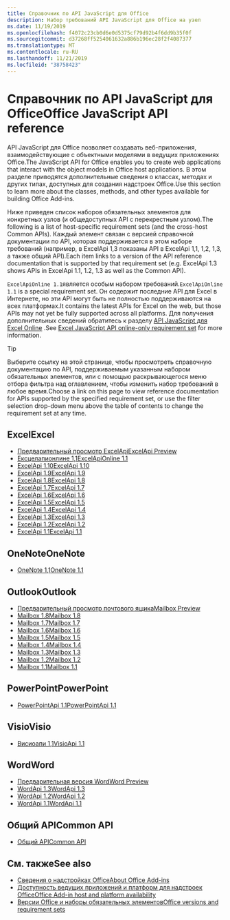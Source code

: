 ```yaml
---
title: Справочник по API JavaScript для Office
description: Набор требований API JavaScript для Office на узел
ms.date: 11/19/2019
ms.openlocfilehash: f4072c23cb0d6e0d5375cf79d92b4f6dd9b35f0f
ms.sourcegitcommit: d37268ff5254061632a886b196ec28f2f4087377
ms.translationtype: MT
ms.contentlocale: ru-RU
ms.lasthandoff: 11/21/2019
ms.locfileid: "38758423"
---
```

# <a name="office-javascript-api-reference"></a><span data-ttu-id="ea69c-103">Справочник по API JavaScript для Office</span><span class="sxs-lookup"><span data-stu-id="ea69c-103">Office JavaScript API reference</span></span>

<span data-ttu-id="ea69c-104">API JavaScript для Office позволяет создавать веб-приложения, взаимодействующие с объектными моделями в ведущих приложениях Office.</span><span class="sxs-lookup"><span data-stu-id="ea69c-104">The JavaScript API for Office enables you to create web applications that interact with the object models in Office host applications.</span></span> <span data-ttu-id="ea69c-105">В этом разделе приводятся дополнительные сведения о классах, методах и других типах, доступных для создания надстроек Office.</span><span class="sxs-lookup"><span data-stu-id="ea69c-105">Use this section to learn more about the classes, methods, and other types available for building Office Add-ins.</span></span>

<span data-ttu-id="ea69c-106">Ниже приведен список наборов обязательных элементов для конкретных узлов (и общедоступных API с перекрестным узлом).</span><span class="sxs-lookup"><span data-stu-id="ea69c-106">The following is a list of host-specific requirement sets (and the cross-host Common APIs).</span></span> <span data-ttu-id="ea69c-107">Каждый элемент связан с версией справочной документации по API, которая поддерживается в этом наборе требований (например, в ExcelApi 1,3 показаны API в ExcelApi 1,1, 1,2, 1,3, а также общий API).</span><span class="sxs-lookup"><span data-stu-id="ea69c-107">Each item links to a version of the API reference documentation that is supported by that requirement set (e.g. ExcelApi 1.3 shows APIs in ExcelApi 1.1, 1.2, 1.3 as well as the Common API).</span></span>

<span data-ttu-id="ea69c-108">`ExcelApiOnline 1.1`является особым набором требований.</span><span class="sxs-lookup"><span data-stu-id="ea69c-108">`ExcelApiOnline 1.1` is a special requirement set.</span></span> <span data-ttu-id="ea69c-109">Он содержит последние API для Excel в Интернете, но эти API могут быть не полностью поддерживаются на всех платформах.</span><span class="sxs-lookup"><span data-stu-id="ea69c-109">It contains the latest APIs for Excel on the web, but those APIs may not yet be fully supported across all platforms.</span></span> <span data-ttu-id="ea69c-110">Для получения дополнительных сведений обратитесь к разделу [API JavaScript для Excel Online](/office/dev/add-ins/reference/requirement-sets/excel-api-online-requirement-set) .</span><span class="sxs-lookup"><span data-stu-id="ea69c-110">See [Excel JavaScript API online-only requirement set](/office/dev/add-ins/reference/requirement-sets/excel-api-online-requirement-set) for more information.</span></span>

> [!TIP]
> <span data-ttu-id="ea69c-111">Выберите ссылку на этой странице, чтобы просмотреть справочную документацию по API, поддерживаемым указанным набором обязательных элементов, или с помощью раскрывающегося меню отбора фильтра над оглавлением, чтобы изменить набор требований в любое время.</span><span class="sxs-lookup"><span data-stu-id="ea69c-111">Choose a link on this page to view reference documentation for APIs supported by the specified requirement set, or use the filter selection drop-down menu above the table of contents to change the requirement set at any time.</span></span>

## <a name="excel"></a><span data-ttu-id="ea69c-112">Excel</span><span class="sxs-lookup"><span data-stu-id="ea69c-112">Excel</span></span>

- [<span data-ttu-id="ea69c-113">Предварительный просмотр ExcelApi</span><span class="sxs-lookup"><span data-stu-id="ea69c-113">ExcelApi Preview</span></span>](/javascript/api/excel?view=excel-js-preview)
- [<span data-ttu-id="ea69c-114">Ексцелапионлине 1,1</span><span class="sxs-lookup"><span data-stu-id="ea69c-114">ExcelApiOnline 1.1</span></span>](/javascript/api/excel?view=excel-js-online)
- [<span data-ttu-id="ea69c-115">ExcelApi 1.10</span><span class="sxs-lookup"><span data-stu-id="ea69c-115">ExcelApi 1.10</span></span>](/javascript/api/excel?view=excel-js-1.10)
- [<span data-ttu-id="ea69c-116">ExcelApi 1.9</span><span class="sxs-lookup"><span data-stu-id="ea69c-116">ExcelApi 1.9</span></span>](/javascript/api/excel?view=excel-js-1.9)
- [<span data-ttu-id="ea69c-117">ExcelApi 1.8</span><span class="sxs-lookup"><span data-stu-id="ea69c-117">ExcelApi 1.8</span></span>](/javascript/api/excel?view=excel-js-1.8)
- [<span data-ttu-id="ea69c-118">ExcelApi 1.7</span><span class="sxs-lookup"><span data-stu-id="ea69c-118">ExcelApi 1.7</span></span>](/javascript/api/excel?view=excel-js-1.7)
- [<span data-ttu-id="ea69c-119">ExcelApi 1.6</span><span class="sxs-lookup"><span data-stu-id="ea69c-119">ExcelApi 1.6</span></span>](/javascript/api/excel?view=excel-js-1.6)
- [<span data-ttu-id="ea69c-120">ExcelApi 1.5</span><span class="sxs-lookup"><span data-stu-id="ea69c-120">ExcelApi 1.5</span></span>](/javascript/api/excel?view=excel-js-1.5)
- [<span data-ttu-id="ea69c-121">ExcelApi 1.4</span><span class="sxs-lookup"><span data-stu-id="ea69c-121">ExcelApi 1.4</span></span>](/javascript/api/excel?view=excel-js-1.4)
- [<span data-ttu-id="ea69c-122">ExcelApi 1.3</span><span class="sxs-lookup"><span data-stu-id="ea69c-122">ExcelApi 1.3</span></span>](/javascript/api/excel?view=excel-js-1.3)
- [<span data-ttu-id="ea69c-123">ExcelApi 1.2</span><span class="sxs-lookup"><span data-stu-id="ea69c-123">ExcelApi 1.2</span></span>](/javascript/api/excel?view=excel-js-1.2)
- [<span data-ttu-id="ea69c-124">ExcelApi 1.1</span><span class="sxs-lookup"><span data-stu-id="ea69c-124">ExcelApi 1.1</span></span>](/javascript/api/excel?view=excel-js-1.1)

## <a name="onenote"></a><span data-ttu-id="ea69c-125">OneNote</span><span class="sxs-lookup"><span data-stu-id="ea69c-125">OneNote</span></span>

- [<span data-ttu-id="ea69c-126">OneNote 1,1</span><span class="sxs-lookup"><span data-stu-id="ea69c-126">OneNote 1.1</span></span>](/javascript/api/onenote?view=onenote-js-1.1)

## <a name="outlook"></a><span data-ttu-id="ea69c-127">Outlook</span><span class="sxs-lookup"><span data-stu-id="ea69c-127">Outlook</span></span>

- [<span data-ttu-id="ea69c-128">Предварительный просмотр почтового ящика</span><span class="sxs-lookup"><span data-stu-id="ea69c-128">Mailbox Preview</span></span>](/javascript/api/outlook?view=outlook-js-preview)
- [<span data-ttu-id="ea69c-129">Mailbox 1.8</span><span class="sxs-lookup"><span data-stu-id="ea69c-129">Mailbox 1.8</span></span>](/javascript/api/outlook?view=outlook-js-1.8)
- [<span data-ttu-id="ea69c-130">Mailbox 1.7</span><span class="sxs-lookup"><span data-stu-id="ea69c-130">Mailbox 1.7</span></span>](/javascript/api/outlook?view=outlook-js-1.7)
- [<span data-ttu-id="ea69c-131">Mailbox 1.6</span><span class="sxs-lookup"><span data-stu-id="ea69c-131">Mailbox 1.6</span></span>](/javascript/api/outlook?view=outlook-js-1.6)
- [<span data-ttu-id="ea69c-132">Mailbox 1.5</span><span class="sxs-lookup"><span data-stu-id="ea69c-132">Mailbox 1.5</span></span>](/javascript/api/outlook?view=outlook-js-1.5)
- [<span data-ttu-id="ea69c-133">Mailbox 1.4</span><span class="sxs-lookup"><span data-stu-id="ea69c-133">Mailbox 1.4</span></span>](/javascript/api/outlook?view=outlook-js-1.4)
- [<span data-ttu-id="ea69c-134">Mailbox 1.3</span><span class="sxs-lookup"><span data-stu-id="ea69c-134">Mailbox 1.3</span></span>](/javascript/api/outlook?view=outlook-js-1.3)
- [<span data-ttu-id="ea69c-135">Mailbox 1.2</span><span class="sxs-lookup"><span data-stu-id="ea69c-135">Mailbox 1.2</span></span>](/javascript/api/outlook?view=outlook-js-1.2)
- [<span data-ttu-id="ea69c-136">Mailbox 1.1</span><span class="sxs-lookup"><span data-stu-id="ea69c-136">Mailbox 1.1</span></span>](/javascript/api/outlook?view=outlook-js-1.1)

## <a name="powerpoint"></a><span data-ttu-id="ea69c-137">PowerPoint</span><span class="sxs-lookup"><span data-stu-id="ea69c-137">PowerPoint</span></span>

- [<span data-ttu-id="ea69c-138">PowerPointApi 1.1</span><span class="sxs-lookup"><span data-stu-id="ea69c-138">PowerPointApi 1.1</span></span>](/javascript/api/powerpoint?view=powerpoint-js-1.1)

## <a name="visio"></a><span data-ttu-id="ea69c-139">Visio</span><span class="sxs-lookup"><span data-stu-id="ea69c-139">Visio</span></span>

- [<span data-ttu-id="ea69c-140">Висиоапи 1,1</span><span class="sxs-lookup"><span data-stu-id="ea69c-140">VisioApi 1.1</span></span>](/javascript/api/visio?view=visio-js-1.1)

## <a name="word"></a><span data-ttu-id="ea69c-141">Word</span><span class="sxs-lookup"><span data-stu-id="ea69c-141">Word</span></span>

- [<span data-ttu-id="ea69c-142">Предварительная версия Word</span><span class="sxs-lookup"><span data-stu-id="ea69c-142">Word Preview</span></span>](/javascript/api/word?view=word-js-preview)
- [<span data-ttu-id="ea69c-143">WordApi 1.3</span><span class="sxs-lookup"><span data-stu-id="ea69c-143">WordApi 1.3</span></span>](/javascript/api/word?view=word-js-1.3)
- [<span data-ttu-id="ea69c-144">WordApi 1.2</span><span class="sxs-lookup"><span data-stu-id="ea69c-144">WordApi 1.2</span></span>](/javascript/api/word?view=word-js-1.2)
- [<span data-ttu-id="ea69c-145">WordApi 1.1</span><span class="sxs-lookup"><span data-stu-id="ea69c-145">WordApi 1.1</span></span>](/javascript/api/word?view=word-js-1.1)

## <a name="common-api"></a><span data-ttu-id="ea69c-146">Общий API</span><span class="sxs-lookup"><span data-stu-id="ea69c-146">Common API</span></span>

- [<span data-ttu-id="ea69c-147">Общий API</span><span class="sxs-lookup"><span data-stu-id="ea69c-147">Common API</span></span>](/javascript/api/office?view=common-js)

## <a name="see-also"></a><span data-ttu-id="ea69c-148">См. также</span><span class="sxs-lookup"><span data-stu-id="ea69c-148">See also</span></span>

- [<span data-ttu-id="ea69c-149">Сведения о надстройках Office</span><span class="sxs-lookup"><span data-stu-id="ea69c-149">About Office Add-ins</span></span>](/office/dev/add-ins/overview)
- [<span data-ttu-id="ea69c-150">Доступность ведущих приложений и платформ для надстроек Office</span><span class="sxs-lookup"><span data-stu-id="ea69c-150">Office Add-in host and platform availability</span></span>](/office/dev/add-ins/overview/office-add-in-availability)
- [<span data-ttu-id="ea69c-151">Версии Office и наборы обязательных элементов</span><span class="sxs-lookup"><span data-stu-id="ea69c-151">Office versions and requirement sets</span></span>](/office/dev/add-ins/develop/office-versions-and-requirement-sets)
